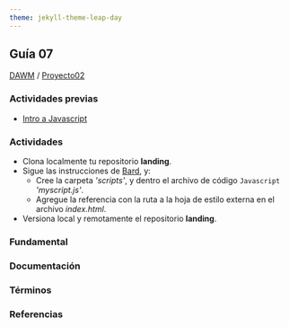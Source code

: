 ```yaml
---
theme: jekyll-theme-leap-day
---
```


## Guía 07

[DAWM](/DAWM/) / [Proyecto02](/DAWM/proyectos/2024/proyecto02)

### Actividades previas

* [Intro a Javascript](/DAWM/enclases/javascript)

### Actividades

* Clona localmente tu repositorio **landing**.
* Sigue las instrucciones de [Bard](bard/guia07-gemini01.pdf), y:
  - Cree la carpeta _'scripts'_, y dentro el archivo de código `Javascript` _'myscript.js'_.
  - Agregue la referencia con la ruta a la hoja de estilo externa en el archivo _index.html_.
* Versiona local y remotamente el repositorio **landing**.

### Fundamental

### Documentación


### Términos


### Referencias

